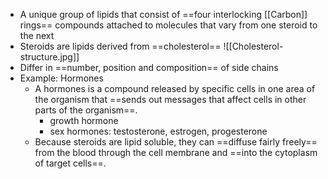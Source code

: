 - A unique group of lipids that consist of ==four interlocking [[Carbon]] rings== compounds attached to molecules that vary from one steroid to the next
- Steroids are lipids derived from ==cholesterol==
![[Cholesterol-structure.jpg]]
- Differ in ==number, position and composition== of side chains
- Example: Hormones
	- A hormones is a compound released by specific cells in one area of the organism that ==sends out messages that affect cells in other parts of the organism==.
		- growth hormone
		- sex hormones: testosterone, estrogen, progesterone
	- Because steroids are lipid soluble, they can ==diffuse fairly freely== from the blood through the cell membrane and ==into the cytoplasm of target cells==.
